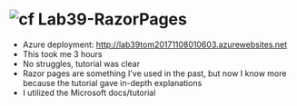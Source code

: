 ![cf](http://i.imgur.com/7v5ASc8.png) Lab39-RazorPages
=====================================

  - Azure deployment: http://lab39tom20171108010603.azurewebsites.net
  - This took me 3 hours
  - No struggles, tutorial was clear
  - Razor pages are something I've used in the past, but now I know more because the tutorial gave in-depth explanations
  - I utilized the Microsoft docs/tutorial